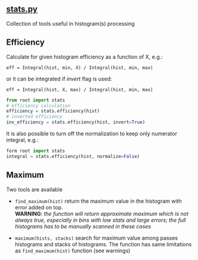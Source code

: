 ## [stats.py](https://github.com/ksamdev/exo_plots/blob/master/root/stats.py)

Collection of tools useful in histogram(s) processing

## Efficiency

Calculate for given histogram efficiency as a function of X, e.g.:

    eff = Integral(hist, min, X) / Integral(hist, min, max)

or it can be integrated if *invert* flag is used:

    eff = Integral(hist, X, max) / Integral(hist, min, max)

```python
from root import stats
# efficiency calculation
efficiency = stats.efficiency(hist)
# inverted efficiency
inv_efficiency = stats.efficiency(hist, invert=True)
```

It is also possible to turn off the normalization to keep only numerator
integral, e.g.:

```python
form root import stats
integral = stats.efficiency(hist, normalize=False)
```

## Maximum

Two tools are available

* ```find_maximum(hist)``` return the maximum value in the histogram with error
added on top.<br />
**WARNING**: _the function will return approximate maximum which
is not always true, especially in bins with low stats and large errors; the
full histograms has to be manually scanned in these cases_

* ```maximum(hists, stacks)``` search for maximum value among passes histograms
and stacks of histograms. The function has same limitations as 
```find_maximum(hist)``` function (see warnings)

